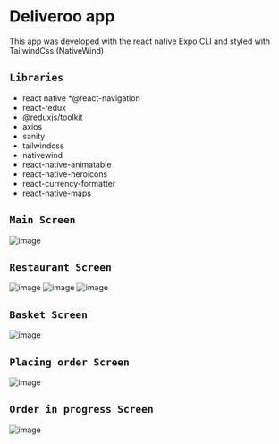 # Deliveroo app

This app was developed with the react native Expo CLI and styled with TailwindCss (NativeWind)

## `Libraries`

* react native
*@react-navigation
* react-redux
* @reduxjs/toolkit
* axios
* sanity
* tailwindcss
* nativewind
* react-native-animatable
* react-native-heroicons
* react-currency-formatter
* react-native-maps

## `Main Screen`
![image](https://user-images.githubusercontent.com/83930705/214389958-67d8a962-7188-492f-beec-4582df21eeec.png)

## `Restaurant Screen`
![image](https://user-images.githubusercontent.com/83930705/214390069-bbbe2c2d-9e79-47af-8d3f-ffaf21c7be7d.png)
![image](https://user-images.githubusercontent.com/83930705/214390135-6b08e080-2880-426f-95b2-80df2a574f12.png)
![image](https://user-images.githubusercontent.com/83930705/214390220-477b6613-819c-4277-88b7-8765dfc82450.png)

## `Basket Screen`
![image](https://user-images.githubusercontent.com/83930705/214390334-ae0603eb-c4da-4d60-859e-0e85a9ef7443.png)

## `Placing order Screen`
![image](https://user-images.githubusercontent.com/83930705/214390400-a3ae8f33-1d3b-4c44-9e25-b456a9a7f29c.png)

## `Order in progress Screen`
![image](https://user-images.githubusercontent.com/83930705/214390488-020128d5-00d6-469f-a383-589e8fd5dfe5.png)

